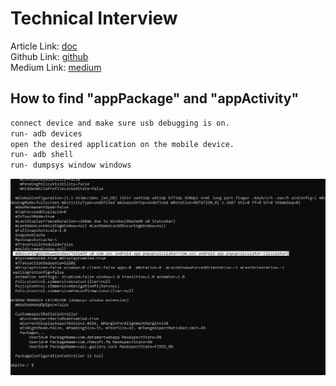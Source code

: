 # Technical Interview

Article Link: [doc](https://docs.google.com/document/d/1Pft9V_D_0oni5WInxFxbDdvft61NdvPVmK8bSh72acs/edit?usp=sharing)<br />
Github Link: [github](https://github.com/youvegotnigel/TechnicalInterview.git)<br />
Medium Link: [medium](https://medium.com/automationmaster/appium-mobile-app-automation-406bf8b0fd80)<br />

## How to find "appPackage" and "appActivity"
```bash
connect device and make sure usb debugging is on.
run- adb devices
open the desired application on the mobile device.
run- adb shell
run- dumpsys window windows
```
![Find them here](resources/image.PNG?raw=true "appPackage and appActivity")

